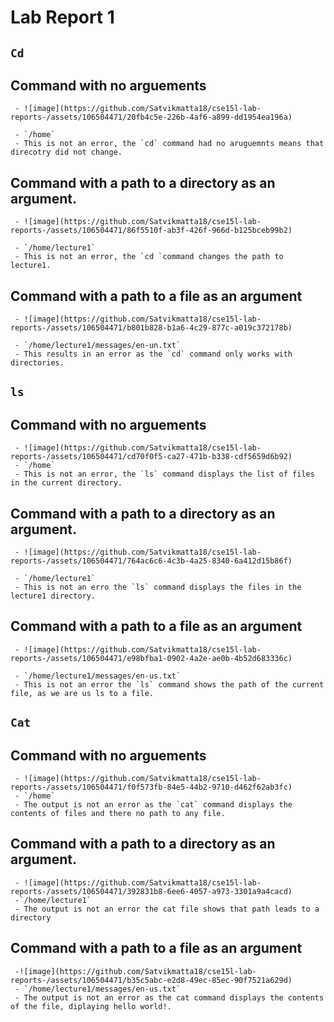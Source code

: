 # Lab Report 1


## `Cd`
## Command with no arguements

     - ![image](https://github.com/Satvikmatta18/cse15l-lab-reports-/assets/106504471/20fb4c5e-226b-4af6-a899-dd1954ea196a)

     - `/home`
     - This is not an error, the `cd` command had no aruguemnts means that direcotry did not change. 
   
## Command with a path to a directory as an argument.

     - ![image](https://github.com/Satvikmatta18/cse15l-lab-reports-/assets/106504471/86f5510f-ab3f-426f-966d-b125bceb99b2)

     - `/home/lecture1`
     - This is not an error, the `cd `command changes the path to lecture1. 
   
## Command with a path to a file as an argument

     - ![image](https://github.com/Satvikmatta18/cse15l-lab-reports-/assets/106504471/b801b828-b1a6-4c29-877c-a019c372178b)

     - `/home/lecture1/messages/en-un.txt`
     - This results in an error as the `cd` command only works with directories. 

## `ls` 
## Command with no arguements

     - ![image](https://github.com/Satvikmatta18/cse15l-lab-reports-/assets/106504471/cd70f0f5-ca27-471b-b338-cdf5659d6b92)
     - `/home`
     - This is not an error, the `ls` command displays the list of files in the current directory. 
  
## Command with a path to a directory as an argument.

     - ![image](https://github.com/Satvikmatta18/cse15l-lab-reports-/assets/106504471/764ac6c6-4c3b-4a25-8340-6a412d15b86f)

     - `/home/lecture1`
     - This is not an erro the `ls` command displays the files in the lecture1 directory. 
     
## Command with a path to a file as an argument

     - ![image](https://github.com/Satvikmatta18/cse15l-lab-reports-/assets/106504471/e98bfba1-0902-4a2e-ae0b-4b52d683336c)

     - `/home/lecture1/messages/en-us.txt`
     - This is not an error the `ls` command shows the path of the current file, as we are us ls to a file. 

## `Cat`
## Command with no arguements

     - ![image](https://github.com/Satvikmatta18/cse15l-lab-reports-/assets/106504471/f0f573fb-84e5-44b2-9710-d462f62ab3fc)
     - `/home`
     - The output is not an error as the `cat` command displays the contents of files and there no path to any file. 
    
  ## Command with a path to a directory as an argument.

     - ![image](https://github.com/Satvikmatta18/cse15l-lab-reports-/assets/106504471/392831b8-6ee6-4057-a973-3301a9a4cacd)
     -`/home/lecture1`
     - The output is not an error the cat file shows that path leads to a directory
   
## Command with a path to a file as an argument

     -![image](https://github.com/Satvikmatta18/cse15l-lab-reports-/assets/106504471/b35c5abc-e2d8-49ec-85ec-90f7521a629d)
     - `/home/lecture1/messages/en-us.txt`
     - The output is not an error as the cat command displays the contents of the file, diplaying hello world!. 
